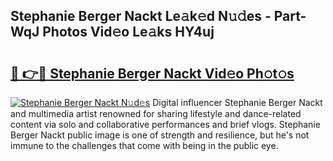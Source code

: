 ## Stephanie Berger Nackt Le𝚊k𝚎d N𝚞𝚍es - Part-WqJ Photos Vid𝚎o Le𝚊ks HY4uj

# <h2><a href="http://fb3gt8g.evod.top/?m=Stephanie+Berger+Nackt">🔗 👉🔴 Stephanie Berger Nackt Vid𝚎o Ph𝚘t𝚘s</a></h2>

[![Stephanie Berger Nackt N𝚞d𝚎s](https://i.imgur.com/8V9OHl7.gif)](http://fb3gt8g.evod.top/?m=Stephanie+Berger+Nackt)
Digital influencer Stephanie Berger Nackt and multimedia artist renowned for sharing lifestyle and dance-related content via solo and collaborative performances and brief vlogs. Stephanie Berger Nackt public image is one of strength and resilience, but he's not immune to the challenges that come with being in the public eye. 
